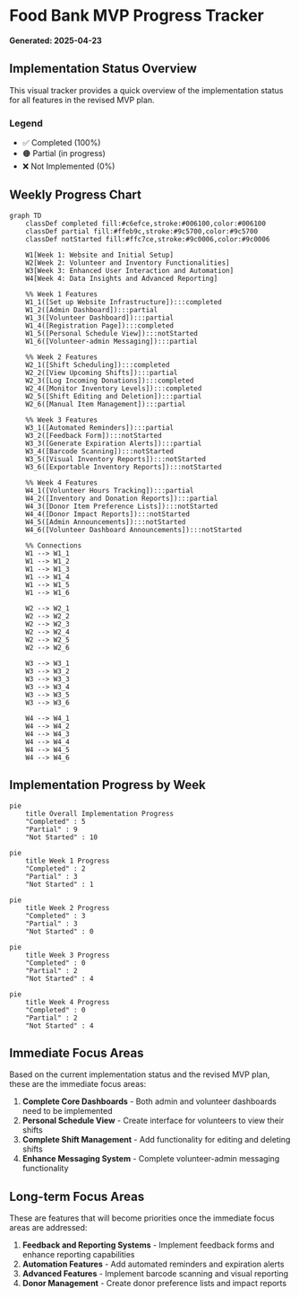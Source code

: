 # Food Bank MVP Progress Tracker
**Generated: 2025-04-23**

## Implementation Status Overview

This visual tracker provides a quick overview of the implementation status for all features in the revised MVP plan.

### Legend
- ✅ Completed (100%)
- 🟠 Partial (in progress)
- ❌ Not Implemented (0%)

## Weekly Progress Chart

```mermaid
graph TD
    classDef completed fill:#c6efce,stroke:#006100,color:#006100
    classDef partial fill:#ffeb9c,stroke:#9c5700,color:#9c5700
    classDef notStarted fill:#ffc7ce,stroke:#9c0006,color:#9c0006

    W1[Week 1: Website and Initial Setup]
    W2[Week 2: Volunteer and Inventory Functionalities]
    W3[Week 3: Enhanced User Interaction and Automation]
    W4[Week 4: Data Insights and Advanced Reporting]

    %% Week 1 Features
    W1_1([Set up Website Infrastructure]):::completed
    W1_2([Admin Dashboard]):::partial
    W1_3([Volunteer Dashboard]):::partial
    W1_4([Registration Page]):::completed
    W1_5([Personal Schedule View]):::notStarted
    W1_6([Volunteer-admin Messaging]):::partial

    %% Week 2 Features
    W2_1([Shift Scheduling]):::completed
    W2_2([View Upcoming Shifts]):::partial
    W2_3([Log Incoming Donations]):::completed
    W2_4([Monitor Inventory Levels]):::completed
    W2_5([Shift Editing and Deletion]):::partial
    W2_6([Manual Item Management]):::partial

    %% Week 3 Features
    W3_1([Automated Reminders]):::partial
    W3_2([Feedback Form]):::notStarted
    W3_3([Generate Expiration Alerts]):::partial
    W3_4([Barcode Scanning]):::notStarted
    W3_5([Visual Inventory Reports]):::notStarted
    W3_6([Exportable Inventory Reports]):::notStarted

    %% Week 4 Features
    W4_1([Volunteer Hours Tracking]):::partial
    W4_2([Inventory and Donation Reports]):::partial
    W4_3([Donor Item Preference Lists]):::notStarted
    W4_4([Donor Impact Reports]):::notStarted
    W4_5([Admin Announcements]):::notStarted
    W4_6([Volunteer Dashboard Announcements]):::notStarted

    %% Connections
    W1 --> W1_1
    W1 --> W1_2
    W1 --> W1_3
    W1 --> W1_4
    W1 --> W1_5
    W1 --> W1_6

    W2 --> W2_1
    W2 --> W2_2
    W2 --> W2_3
    W2 --> W2_4
    W2 --> W2_5
    W2 --> W2_6

    W3 --> W3_1
    W3 --> W3_2
    W3 --> W3_3
    W3 --> W3_4
    W3 --> W3_5
    W3 --> W3_6

    W4 --> W4_1
    W4 --> W4_2
    W4 --> W4_3
    W4 --> W4_4
    W4 --> W4_5
    W4 --> W4_6
```

## Implementation Progress by Week

```mermaid
pie
    title Overall Implementation Progress
    "Completed" : 5
    "Partial" : 9 
    "Not Started" : 10
```

```mermaid
pie
    title Week 1 Progress
    "Completed" : 2
    "Partial" : 3
    "Not Started" : 1
```

```mermaid
pie
    title Week 2 Progress
    "Completed" : 3
    "Partial" : 3
    "Not Started" : 0
```

```mermaid
pie
    title Week 3 Progress
    "Completed" : 0
    "Partial" : 2
    "Not Started" : 4
```

```mermaid
pie
    title Week 4 Progress
    "Completed" : 0
    "Partial" : 2
    "Not Started" : 4
```

## Immediate Focus Areas

Based on the current implementation status and the revised MVP plan, these are the immediate focus areas:

1. **Complete Core Dashboards** - Both admin and volunteer dashboards need to be implemented
2. **Personal Schedule View** - Create interface for volunteers to view their shifts
3. **Complete Shift Management** - Add functionality for editing and deleting shifts
4. **Enhance Messaging System** - Complete volunteer-admin messaging functionality

## Long-term Focus Areas

These are features that will become priorities once the immediate focus areas are addressed:

1. **Feedback and Reporting Systems** - Implement feedback forms and enhance reporting capabilities
2. **Automation Features** - Add automated reminders and expiration alerts
3. **Advanced Features** - Implement barcode scanning and visual reporting
4. **Donor Management** - Create donor preference lists and impact reports
